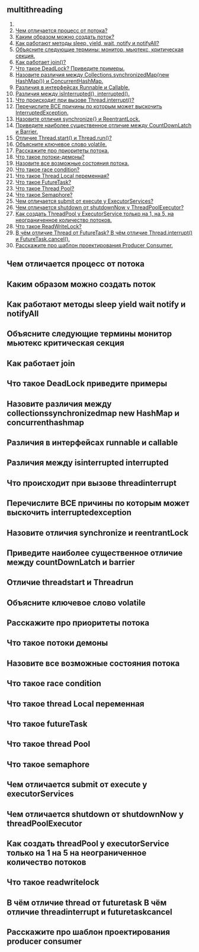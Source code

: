 ## multithreading

1) [](#)
2) [Чем отличается процесс от потока?](#чем-отличается-процесс-от-потока)
3) [Каким образом можно создать поток?](#каким-образом-можно-создать-поток)
4) [Как работают методы sleep, yield, wait, notify и notifyAll?](#как-работают-методы-sleep-yield-wait-notify-и-notifyall)
5) [Объясните следующие термины: монитор, мьютекс, критическая секция.](#объясните-следующие-термины-монитор-мьютекс-критическая-секция)
6) [Как работает join()?](#как-работает-join)
7) [Что такое DeadLock? Приведите примеры.](#что-такое-deadlock-приведите-примеры)
8) [Назовите различия между Collections.synchronizedMap(new HashMap()) и ConcurrentHashMap.](#назовите-различия-между-collectionssynchronizedmap-new-hashmap-и-concurrenthashmap)
9) [Различия в интерфейсах Runnable и Callable.](#различия-в-интерфейсах-runnable-и-callable)
10) [Различия между isInterrupted(), interrupted().](#различия-между-isinterrupted-interrupted)
11) [Что происходит при вызове Thread.interrupt()?](#что-происходит-при-вызове-threadinterrupt)
12) [Перечислите ВСЕ причины по которым может выскочить InterruptedException.](#перечислите-все-причины-по-которым-может-выскочить-interruptedexception)
13) [Назовите отличия synchronize{} и ReentrantLock.](#назовите-отличия-synchronize-и-reentrantlock)
14) [Приведите наиболее существенное отличие между CountDownLatch и Barrier.](#приведите-наиболее-существенное-отличие-между-countdownlatch-и-barrier)
15) [Отличие Thread.start() и Thread.run()?](#отличие-threadstart-и-threadrun)
16) [Объясните ключевое слово volatile.](#объясните-ключевое-слово-volatile)
17) [Расскажите про приоритеты потока.](#расскажите-про-приоритеты-потока)
18) [Что такое потоки-демоны?](#что-такое-потоки-демоны)
19) [Назовите все возможные состояния потока.](#назовите-все-возможные-состояния-потока)
20) [Что такое race condition?](#что-такое-race-condition)
21) [Что такое Thread Local переменная?](#что-такое-thread-local-переменная)
22) [Что такое FutureTask?](#что-такое-futuretask)
23) [Что такое Thread Pool?](#что-такое-thread-pool)
24) [Что такое Semaphore?](#что-такое-semaphore)
25) [Чем отличается submit от execute у ExecutorServices?](#чем-отличается-submit-от-execute-у-executorservices)
26) [Чем отличается shutdown от shutdownNow у ThreadPoolExecutor?](#чем-отличается-shutdown-от-shutdownnow-у-threadpoolexecutor)
27) [Как создать ThreadPool у ExecutorService только на 1, на 5, на неограниченное количество потоков.](#как-создать-threadpool-у-executorservice-только-на-1-на-5-на-неограниченное-количество-потоков)
28) [Что такое ReadWriteLock?](#что-такое-readwritelock)
29) [В чём отличие Thread от FutureTask? В чём отличие Thread.interrupt() и FutureTask.cancel().](#в-чём-отличие-thread-от-futuretask-в-чём-отличие-threadinterrupt-и-futuretaskcancel)
30) [Расскажите про шаблон проектирования Producer Consumer.](#расскажите-про-шаблон-проектирования-producer-consumer)


## Чем отличается процесс от потока
## Каким образом можно создать поток
## Как работают методы sleep yield wait notify и notifyAll
## Объясните следующие термины монитор мьютекс критическая секция
## Как работает join
## Что такое DeadLock приведите примеры
## Назовите различия между collectionssynchronizedmap new HashMap и concurrenthashmap
## Различия в интерфейсах runnable и callable
## Различия между isinterrupted interrupted
## Что происходит при вызове threadinterrupt
## Перечислите ВСЕ причины по которым может выскочить interruptedexception
## Назовите отличия synchronize и reentrantLock
## Приведите наиболее существенное отличие между countDownLatch и barrier
## Отличие threadstart и Threadrun
## Объясните ключевое слово volatile
## Расскажите про приоритеты потока
## Что такое потоки демоны
## Назовите все возможные состояния потока
## Что такое race condition
## Что такое thread Local переменная
## Что такое futureTask
## Что такое thread Pool
## Что такое semaphore
## Чем отличается submit от execute у executorServices
## Чем отличается shutdown от shutdownNow у threadPoolExecutor
## Как создать threadPool у executorService только на 1 на 5 на неограниченное количество потоков
## Что такое readwritelock
## В чём отличие thread от futuretask В чём отличие threadinterrupt и futuretaskcancel
## Расскажите про шаблон проектирования producer consumer
